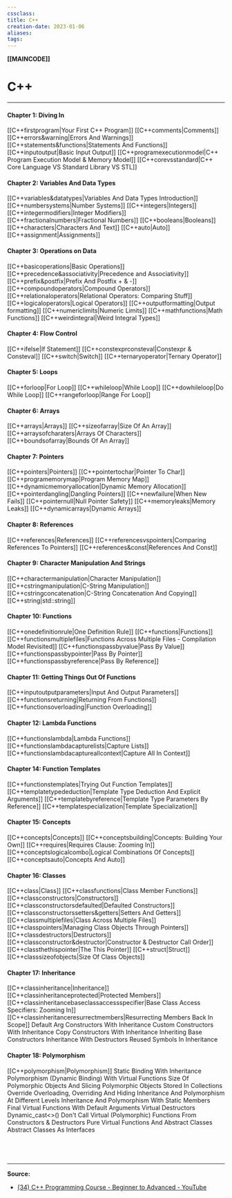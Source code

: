 ```yaml
---
cssclass:
title: C++
creation-date: 2023-01-06
aliases:
tags:
---
```

**[[MAINCODE]]**

# C++
---
#### **Chapter 1: Diving In**
[[C++firstprogram|Your First C++ Program]]
[[C++comments|Comments]]
[[C++errors&warning|Errors And Warnings]]
[[C++statements&functions|Statements And Functions]]
[[C++inputoutput|Basic Input Output]]
[[C++programexecutionmodel|C++ Program Execution Model & Memory Model]]
[[C++corevsstandard|C++ Core Language VS Standard Library VS STL]]

#### **Chapter 2: Variables And Data Types**
[[C++variables&datatypes|Variables And Data Types Introduction]]
[[C++numbersystems|Number Systems]]
[[C++integers|Integers]]
[[C++integermodifiers|Integer Modifiers]]
[[C++fractionalnumbers|Fractional Numbers]]
[[C++booleans|Booleans]]
[[C++characters|Characters And Text]]
[[C++auto|Auto]]
[[C++assignment|Assignments]]

#### **Chapter 3: Operations on Data**
[[C++basicoperations|Basic Operations]]
[[C++precedence&associativity|Precedence and Associativity]]
[[C++prefix&postfix|Prefix And Postfix + & -]]
[[C++compoundoperators|Compound Operators]]
[[C++relationaloperators|Relational Operators: Comparing Stuff]]
[[C++logicaloperators|Logical Operators]]
[[C++outputformatting|Output formatting]]
[[C++numericlimits|Numeric Limits]]
[[C++mathfunctions|Math Functions]]
[[C++weirdintegral|Weird Integral Types]]

#### **Chapter 4: Flow Control**
[[C++ifelse|If Statement]]
[[C++constexprconsteval|Constexpr & Consteval]]
[[C++switch|Switch]]
[[C++ternaryoperator|Ternary Operator]]

#### **Chapter 5: Loops**
[[C++forloop|For Loop]]
[[C++whileloop|While Loop]]
[[C++dowhileloop|Do While Loop]]
[[C++rangeforloop|Range For Loop]]

#### **Chapter 6: Arrays**
[[C++arrays|Arrays]]
[[C++sizeofarray|Size Of An Array]]
[[C++arraysofcharaters|Arrays Of Characters]]
[[C++boundsofarray|Bounds Of An Array]]

#### **Chapter 7: Pointers**
[[C++pointers|Pointers]]
[[C++pointertochar|Pointer To Char]]
[[C++programemorymap|Program Memory Map]]
[[C++dynamicmemoryallocation|Dynamic Memory Allocation]]
[[C++pointerdangling|Dangling Pointers]]
[[C++newfailure|When New Fails]]
[[C++pointernull|Null Pointer Safety]]
[[C++memoryleaks|Memory Leaks]]
[[C++dynamicarrays|Dynamic Arrays]]

#### **Chapter 8: References**
[[C++references|References]]
[[C++referencesvspointers|Comparing References To Pointers]]
[[C++references&const|References And Const]]

#### **Chapter 9: Character Manipulation And Strings**
[[C++charactermanipulation|Character Manipulation]]
[[C++cstringmanipulation|C-String Manipulation]]
[[C++cstringconcatenation|C-String Concatenation And Copying]]
[[C++string|std::string]]

#### **Chapter 10: Functions**
[[C++onedefinitionrule|One Definition Rule]]
[[C++functions|Functions]]
[[C++functionsmultiplefiles|Functions Across Multiple Files - Compilation Model Revisited]]
[[C++functionspassbyvalue|Pass By Value]]
[[C++functionspassbypointer|Pass By Pointer]]
[[C++functionspassbyreference|Pass By Reference]]

#### **Chapter 11: Getting Things Out Of Functions**
[[C++inputoutputparameters|Input And Output Parameters]]
[[C++functionsreturning|Returning From Functions]]
[[C++functionsoverloading|Function Overloading]]

#### **Chapter 12: Lambda Functions**
[[C++functionslambda|Lambda Functions]]
[[C++functionslambdacapturelists|Capture Lists]]
[[C++functionslambdacaptureallcontext|Capture All In Context]]

#### **Chapter 14: Function Templates**
[[C++functionstemplates|Trying Out Function Templates]]
[[C++templatetypededuction|Template Type Deduction And Explicit Arguments]]
[[C++templatebyreference|Template Type Parameters By Reference]]
[[C++templatespecialization|Template Specialization]]

#### **Chapter 15: Concepts**
[[C++concepts|Concepts]]
[[C++conceptsbuilding|Concepts: Building Your Own]]
[[C++requires|Requires Clause: Zooming In]]
[[C++conceptslogicalcombo|Logical Combinations Of Concepts]]
[[C++conceptsauto|Concepts And Auto]]

#### **Chapter 16: Classes**
[[C++class|Class]]
[[C++classfunctions|Class Member Functions]]
[[C++classconstructors|Constructors]]
[[C++classconstructorsdefaulted|Defaulted Constructors]]
[[C++classconstructorssetters&getters|Setters And Getters]]
[[C++classmultiplefiles|Class Across Multiple Files]]
[[C++classpointers|Managing Class Objects Through Pointers]]
[[C++classdestructors|Destructors]]
[[C++classconstructor&destructor|Constructor & Destructor Call Order]]
[[C++classthethispointer|The This Pointer]]
[[C++struct|Struct]]
[[C++classsizeofobjects|Size Of Class Objects]]

#### **Chapter 17: Inheritance**
[[C++classinheritance|Inheritance]]
[[C++classinheritanceprotected|Protected Members]]
[[C++classinheritancebaseclassaccessspecifier|Base Class Access Specifiers: Zooming In]]
[[C++classinheritanceresurrectmembers|Resurrecting Members Back In Scope]]
Default Arg Constructors With Inheritance
Custom Constructors With Inheritance
Copy Constructors With Inheritance
Inheriting Base Constructors
Inheritance With Destructors
Reused Symbols In Inheritance

#### **Chapter 18: Polymorphism**
[[C++polymorphism|Polymorphism]]
Static Binding With Inheritance
Polymorphism (Dynamic Binding) With Virtual Functions
Size Of Polymorphic Objects And Slicing
Polymorphic Objects Stored In Collections
Override
Overloading, Overriding And Hiding
Inheritance And Polymorphism At Different Levels
Inheritance And Polymorphism With Static Members
Final
Virtual Functions With Default Arguments
Virtual Destructors
Dynamic_cast<>()
Don't Call Virtual (Polymorphic) Functions From Constructors & Destructors
Pure Virtual Functions And Abstract Classes
Abstract Classes As Interfaces

<br>

# 
---
**Source:**
- [(34) C++ Programming Course - Beginner to Advanced - YouTube](https://www.youtube.com/watch?v=8jLOx1hD3_o)
